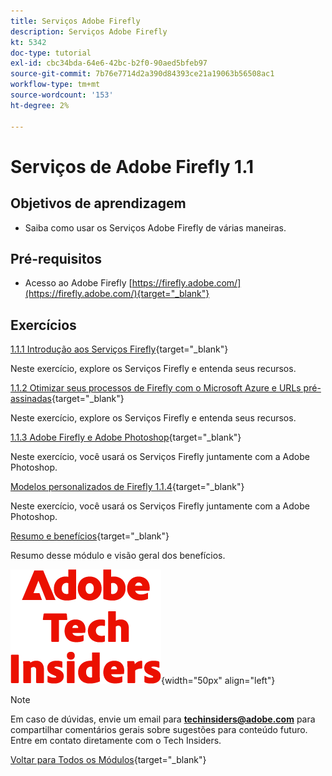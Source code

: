 ```yaml
---
title: Serviços Adobe Firefly
description: Serviços Adobe Firefly
kt: 5342
doc-type: tutorial
exl-id: cbc34bda-64e6-42bc-b2f0-90aed5bfeb97
source-git-commit: 7b76e7714d2a390d84393ce21a19063b56508ac1
workflow-type: tm+mt
source-wordcount: '153'
ht-degree: 2%

---
```


# Serviços de Adobe Firefly 1.1

## Objetivos de aprendizagem

- Saiba como usar os Serviços Adobe Firefly de várias maneiras.

## Pré-requisitos

- Acesso ao Adobe Firefly [https://firefly.adobe.com/](https://firefly.adobe.com/){target="_blank"}

## Exercícios

[1.1.1 Introdução aos Serviços Firefly](./ex1.md){target="_blank"}

Neste exercício, explore os Serviços Firefly e entenda seus recursos.

[1.1.2 Otimizar seus processos de Firefly com o Microsoft Azure e URLs pré-assinadas](./ex2.md){target="_blank"}

Neste exercício, explore os Serviços Firefly e entenda seus recursos.

[1.1.3 Adobe Firefly e Adobe Photoshop](./ex3.md){target="_blank"}

Neste exercício, você usará os Serviços Firefly juntamente com a Adobe Photoshop.

[Modelos personalizados de Firefly 1.1.4](./ex4.md){target="_blank"}

Neste exercício, você usará os Serviços Firefly juntamente com a Adobe Photoshop.

[Resumo e benefícios](./summary.md){target="_blank"}

Resumo desse módulo e visão geral dos benefícios.

![Informantes técnicos](./../../../assets/images/techinsiders.png){width="50px" align="left"}

>[!NOTE]
>
>Em caso de dúvidas, envie um email para **techinsiders@adobe.com** para compartilhar comentários gerais sobre sugestões para conteúdo futuro. Entre em contato diretamente com o Tech Insiders.

[Voltar para Todos os Módulos](../../../overview.md){target="_blank"}

